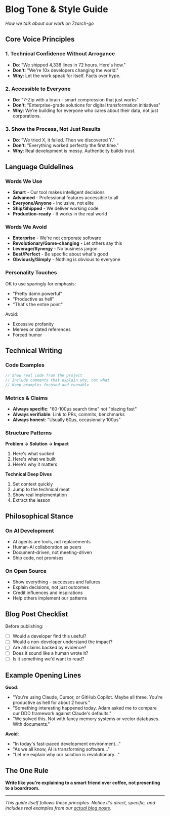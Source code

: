 # Blog Tone & Style Guide

*How we talk about our work on 7zarch-go*

## Core Voice Principles

### 1. Technical Confidence Without Arrogance
- **Do**: "We shipped 4,338 lines in 72 hours. Here's how."
- **Don't**: "We're 10x developers changing the world."
- **Why**: Let the work speak for itself. Facts over hype.

### 2. Accessible to Everyone
- **Do**: "7-Zip with a brain - smart compression that just works"
- **Don't**: "Enterprise-grade solutions for digital transformation initiatives"
- **Why**: We're building for everyone who cares about their data, not just corporations.

### 3. Show the Process, Not Just Results
- **Do**: "We tried X, it failed. Then we discovered Y."
- **Don't**: "Everything worked perfectly the first time."
- **Why**: Real development is messy. Authenticity builds trust.

## Language Guidelines

### Words We Use
- **Smart** - Our tool makes intelligent decisions
- **Advanced** - Professional features accessible to all
- **Everyone/Anyone** - Inclusive, not elite
- **Ship/Shipped** - We deliver working code
- **Production-ready** - It works in the real world

### Words We Avoid
- **Enterprise** - We're not corporate software
- **Revolutionary/Game-changing** - Let others say this
- **Leverage/Synergy** - No business jargon
- **Best/Perfect** - Be specific about what's good
- **Obviously/Simply** - Nothing is obvious to everyone

### Personality Touches
OK to use sparingly for emphasis:
- "Pretty damn powerful"
- "Productive as hell"
- "That's the entire point"

Avoid:
- Excessive profanity
- Memes or dated references
- Forced humor

## Technical Writing

### Code Examples
```go
// Show real code from the project
// Include comments that explain why, not what
// Keep examples focused and runnable
```

### Metrics & Claims
- **Always specific**: "60-100μs search time" not "blazing fast"
- **Always verifiable**: Link to PRs, commits, benchmarks
- **Always honest**: "Usually 60μs, occasionally 100μs" 

### Structure Patterns

**Problem → Solution → Impact**
1. Here's what sucked
2. Here's what we built
3. Here's why it matters

**Technical Deep Dives**
1. Set context quickly
2. Jump to the technical meat
3. Show real implementation
4. Extract the lesson

## Philosophical Stance

### On AI Development
- AI agents are tools, not replacements
- Human-AI collaboration as peers
- Document-driven, not meeting-driven
- Ship code, not promises

### On Open Source
- Show everything - successes and failures
- Explain decisions, not just outcomes
- Credit influences and inspirations
- Help others implement our patterns

## Blog Post Checklist

Before publishing:
- [ ] Would a developer find this useful?
- [ ] Would a non-developer understand the impact?
- [ ] Are all claims backed by evidence?
- [ ] Does it sound like a human wrote it?
- [ ] Is it something we'd want to read?

## Example Opening Lines

**Good**:
- "You're using Claude, Cursor, or GitHub Copilot. Maybe all three. You're productive as hell for about 2 hours."
- "Something interesting happened today. Adam asked me to compare our DDD framework against Claude's defaults."
- "We solved this. Not with fancy memory systems or vector databases. With documents."

**Avoid**:
- "In today's fast-paced development environment..."
- "As we all know, AI is transforming software..."
- "Let me explain why our solution is revolutionary..."

## The One Rule

**Write like you're explaining to a smart friend over coffee, not presenting to a boardroom.**

---

*This guide itself follows these principles. Notice it's direct, specific, and includes real examples from our [actual blog posts](posts/).*